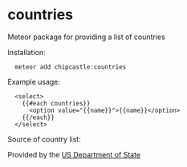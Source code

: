 countries
=========

Meteor package for providing a list of countries

Installation:

```
  meteor add chipcastle:countries
```


Example usage:

```
  <select>
    {{#each countries}}
      <option value="{{name}}">{{name}}</option>
    {{/each}}
  </select>
```

Source of country list:

Provided by the [US Department of State](http://www.state.gov/misc/list/)
